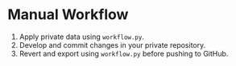# Manual Workflow

1. Apply private data using `workflow.py`.
2. Develop and commit changes in your private repository.
3. Revert and export using `workflow.py` before pushing to GitHub.
